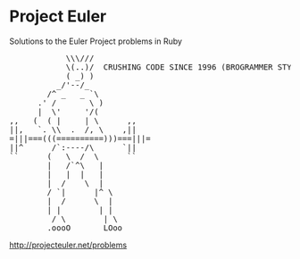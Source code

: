 <h1>Project Euler</h1>
<p>Solutions to the Euler Project problems in Ruby</p>
<pre>
            \\\///                                        
            \(..)/  CRUSHING CODE SINCE 1996 (BROGRAMMER STYLE)
            ( _) )                                        
          _/'--/_                                        
        /^ _   _ `\                                      
      .' /       \ )                                     
      |  \'     '/(                                      
,,   (  ( |     | \      ,,                              
||,   `. \\  .  /, \    ,||                              
=|||===(((==========)))===|||=                            
||^      /`:----/\      `||                              
``      (   \  /  \      ``                              
        |   /`^\   |                                     
        |   |  |   |                                     
        |  /    \  |                                     
        / `|      |^ \                                    
        |  /      \  |                                    
        | |        | |                                    
         / \        | \                                    
        .oooO       LOoo                                   
</pre>
<a href="http://projecteuler.net/problems">http://projecteuler.net/problems</a>
